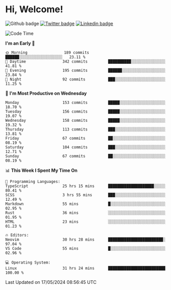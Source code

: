   # Hi, Welcome!
  ![Github badge](https://img.shields.io/github/followers/kraken-afk.svg?style=social&label=Follow&maxAge=2592000)
  [![Twitter badge](https://img.shields.io/badge/-Twitter-00acee?style=flat-square&logo=Twitter&logoColor=white)](https://twitter.com/trshppl)
  [![Linkedin badge](https://img.shields.io/badge/LinkedIn-0077B5?style=flat-square&logo=linkedin&logoColor=white)](https://www.linkedin.com/in/noveanrer)
<!--START_SECTION:waka-->
![Code Time](http://img.shields.io/badge/Code%20Time-220%20hrs%2018%20mins-blue)

**I'm an Early 🐤** 

```text
🌞 Morning                189 commits         ██████░░░░░░░░░░░░░░░░░░░   23.11 % 
🌆 Daytime                342 commits         ██████████░░░░░░░░░░░░░░░   41.81 % 
🌃 Evening                195 commits         ██████░░░░░░░░░░░░░░░░░░░   23.84 % 
🌙 Night                  92 commits          ███░░░░░░░░░░░░░░░░░░░░░░   11.25 % 
```
📅 **I'm Most Productive on Wednesday** 

```text
Monday                   153 commits         █████░░░░░░░░░░░░░░░░░░░░   18.70 % 
Tuesday                  156 commits         █████░░░░░░░░░░░░░░░░░░░░   19.07 % 
Wednesday                158 commits         █████░░░░░░░░░░░░░░░░░░░░   19.32 % 
Thursday                 113 commits         ███░░░░░░░░░░░░░░░░░░░░░░   13.81 % 
Friday                   67 commits          ██░░░░░░░░░░░░░░░░░░░░░░░   08.19 % 
Saturday                 104 commits         ███░░░░░░░░░░░░░░░░░░░░░░   12.71 % 
Sunday                   67 commits          ██░░░░░░░░░░░░░░░░░░░░░░░   08.19 % 
```


📊 **This Week I Spent My Time On** 

```text
💬 Programming Languages: 
TypeScript               25 hrs 15 mins      ████████████████████░░░░░   80.41 % 
SCSS                     3 hrs 55 mins       ███░░░░░░░░░░░░░░░░░░░░░░   12.49 % 
Markdown                 55 mins             █░░░░░░░░░░░░░░░░░░░░░░░░   02.95 % 
Rust                     36 mins             ░░░░░░░░░░░░░░░░░░░░░░░░░   01.95 % 
HTML                     23 mins             ░░░░░░░░░░░░░░░░░░░░░░░░░   01.23 % 

🔥 Editors: 
Neovim                   30 hrs 28 mins      ████████████████████████░   97.04 % 
VS Code                  55 mins             █░░░░░░░░░░░░░░░░░░░░░░░░   02.96 % 

💻 Operating System: 
Linux                    31 hrs 24 mins      █████████████████████████   100.00 % 
```


 Last Updated on 17/05/2024 08:56:45 UTC
<!--END_SECTION:waka-->